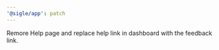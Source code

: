 ```yaml
---
'@sigle/app': patch
---
```


Remore Help page and replace help link in dashboard with the feedback link.
